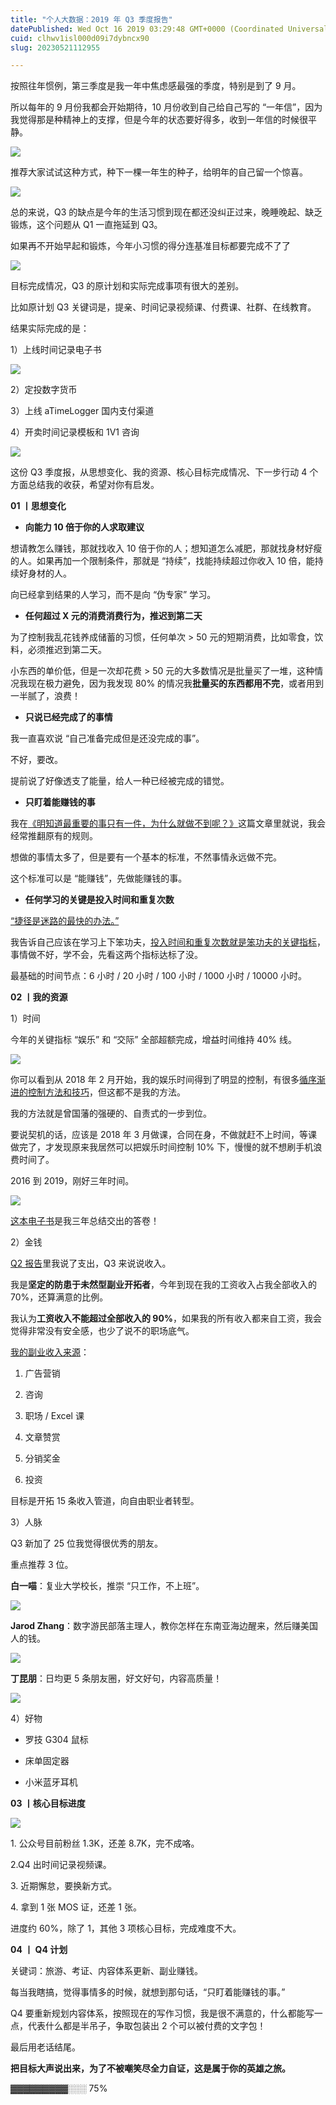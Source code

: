 ```yaml
---
title: "个人大数据：2019 年 Q3 季度报告"
datePublished: Wed Oct 16 2019 03:29:48 GMT+0000 (Coordinated Universal Time)
cuid: clhwv1isl000d09i7dybncx90
slug: 20230521112955

---
```


按照往年惯例，第三季度是我一年中焦虑感最强的季度，特别是到了 9 月。

所以每年的 9 月份我都会开始期待，10 月份收到自己给自己写的 “一年信”，因为我觉得那是种精神上的支撑，但是今年的状态要好得多，收到一年信的时候很平静。

![](url)

推荐大家试试这种方式，种下一棵一年生的种子，给明年的自己留一个惊喜。

![](url)

总的来说，Q3 的缺点是今年的生活习惯到现在都还没纠正过来，晚睡晚起、缺乏锻炼，这个问题从 Q1 一直拖延到 Q3。

如果再不开始早起和锻炼，今年小习惯的得分连基准目标都要完成不了了

![](url)

目标完成情况，Q3 的原计划和实际完成事项有很大的差别。

比如原计划 Q3 关键词是，提亲、时间记录视频课、付费课、社群、在线教育。

结果实际完成的是：

1）上线时间记录电子书

![](url)

2）定投数字货币

3）上线 aTimeLogger 国内支付渠道

4）开卖时间记录模板和 1V1 咨询

![](url)

这份 Q3 季度报，从思想变化、我的资源、核心目标完成情况、下一步行动 4 个方面总结我的收获，希望对你有启发。

**01 丨思想变化**

* **向能力 10 倍于你的人求取建议**
    

想请教怎么赚钱，那就找收入 10 倍于你的人；想知道怎么减肥，那就找身材好瘦的人。如果再加一个限制条件，那就是 “持续”，找能持续超过你收入 10 倍，能持续好身材的人。

向已经拿到结果的人学习，而不是向 “伪专家” 学习。

* **任何超过 X 元的消费消费行为，推迟到第二天**
    

为了控制我乱花钱养成储蓄的习惯，任何单次 &gt; 50 元的短期消费，比如零食，饮料，必须推迟到第二天。

小东西的单价低，但是一次却花费 &gt; 50 元的大多数情况是批量买了一堆，这种情况我现在极力避免，因为我发现 80% 的情况我**批量买的东西都用不完**，或者用到一半腻了，浪费！

* **只说已经完成了的事情**
    

我一直喜欢说 “自己准备完成但是还没完成的事”。

不好，要改。

提前说了好像透支了能量，给人一种已经被完成的错觉。

* **只盯着能赚钱的事**
    

我在[《明知道最重要的事只有一件，为什么就做不到呢？》](http://mp.weixin.qq.com/s?__biz=MzI3MzU5MDA1OQ==&mid=2247485806&idx=1&sn=eb3aa4486e431f28ac0fe90095c9b3a7&chksm=eb21bb2adc56323c9a985e6093a9f9cc718272558a0b5222d5abcdf50e6ccc54c5d16baaaf76&scene=21#wechat_redirect)这篇文章里就说，我会经常推翻原有的规则。

想做的事情太多了，但是要有一个基本的标准，不然事情永远做不完。

这个标准可以是 “能赚钱”，先做能赚钱的事。

* **任何学习的关键是投入时间和重复次数**
    

[“捷径是迷路的最快的办法。”](https://mp.weixin.qq.com/s?__biz=MzIyMTI0MDY1NA==&mid=2651162075&idx=1&sn=121c49f66f44f72a0b3bbe02e3ff99e0&scene=21#wechat_redirect)

我告诉自己应该在学习上下笨功夫，[投入时间和重复次数就是笨功夫的关键指标](http://mp.weixin.qq.com/s?__biz=MzI3MzU5MDA1OQ==&mid=2247485854&idx=1&sn=12fd8ba5df11cc854675c68d32abf3ea&chksm=eb21bbdadc5632ccb501a87be9bd6a090f9f17e2072be2b77a39034111b819b2545b19f07c72&scene=21#wechat_redirect)，事情做不好，学不会，先看这两个指标达标了没。

最基础的时间节点：6 小时 / 20 小时 / 100 小时 / 1000 小时 / 10000 小时。

**02 丨我的资源**

1）时间

今年的关键指标 “娱乐” 和 “交际” 全部超额完成，增益时间维持 40% 线。

![](url)

你可以看到从 2018 年 2 月开始，我的娱乐时间得到了明显的控制，有很多[循序渐进的控制方法和技巧](http://mp.weixin.qq.com/s?__biz=MzI3MzU5MDA1OQ==&mid=2247485294&idx=1&sn=d4fd61473a49de8ee414a3cb2cd9194a&chksm=eb21b52adc563c3c9948a775d6893a0a825464902f18475fdbd3068ff08398a707ba2d6e1b87&scene=21#wechat_redirect)，但这都不是我的方法。

我的方法就是曾国藩的强硬的、自责式的一步到位。

要说契机的话，应该是 2018 年 3 月做课，合同在身，不做就赶不上时间，等课做完了，才发现原来我居然可以把娱乐时间控制 10% 下，慢慢的就不想刷手机浪费时间了。

2016 到 2019，刚好三年时间。

![](url)

[这本电子书](http://mp.weixin.qq.com/s?__biz=MzI3MzU5MDA1OQ==&mid=2247485852&idx=1&sn=c4ececbb7fd255d764db178bf48f4348&chksm=eb21bbd8dc5632ce5c0ce224dcb719bde505fc82c48b0cf7d7cb120a2dce49722bda2b7aa93d&scene=21#wechat_redirect)是我三年总结交出的答卷！

2）金钱

[Q2 报告](http://mp.weixin.qq.com/s?__biz=MzI3MzU5MDA1OQ==&mid=2247485753&idx=1&sn=aefcf2c49889dd4650f1987ba0a8ec0a&chksm=eb21bb7ddc56326b3467634371711c9658167cc00c0706b7ac8b9aff15623315a29437698528&scene=21#wechat_redirect)里我说了支出，Q3 来说说收入。

我是**坚定的防患于未然型副业开拓者**，今年到现在我的工资收入占我全部收入的 70%，还算满意的比例。

我认为**工资收入不能超过全部收入的 90%**，如果我的所有收入都来自工资，我会觉得非常没有安全感，也少了说不的职场底气。

[我的副业收入来源](http://mp.weixin.qq.com/s?__biz=MzI3MzU5MDA1OQ==&mid=2247485096&idx=1&sn=3a03ffec4045051eac8204eaae9ff8e4&chksm=eb21b4ecdc563dfa38f74025997acad6f32c44ab96983ceb7eee6ee4825fd819a2e92b6f4850&scene=21#wechat_redirect)：

1. 广告营销
    
2. 咨询
    
3. 职场 / Excel 课
    
4. 文章赞赏
    
5. 分销奖金
    
6. 投资
    

目标是开拓 15 条收入管道，向自由职业者转型。

3）人脉

Q3 新加了 25 位我觉得很优秀的朋友。

重点推荐 3 位。

**白一喵**：复业大学校长，推崇 “只工作，不上班”。

![](url)

**Jarod Zhang**：数字游民部落主理人，教你怎样在东南亚海边醒来，然后赚美国人的钱。

![]( align="center")

**丁昆朋**：日均更 5 条朋友圈，好文好句，内容高质量！

![](url)

4）好物

* 罗技 G304 鼠标
    
* 床单固定器
    
* 小米蓝牙耳机
    

**03 丨核心目标进度**

![](url)

1\. 公众号目前粉丝 1.3K，还差 8.7K，完不成咯。

2.Q4 出时间记录视频课。

3\. 近期懈怠，要换新方式。

4\. 拿到 1 张 MOS 证，还差 1 张。

进度约 60%，除了 1，其他 3 项核心目标，完成难度不大。

**04 丨 Q4 计划**

关键词：旅游、考证、内容体系更新、副业赚钱。

每当我瞎搞，觉得事情多的时候，就想到那句话，“只盯着能赚钱的事。”

Q4 要重新规划内容体系，按照现在的写作习惯，我是很不满意的，什么都能写一点，代表什么都是半吊子，争取包装出 2 个可以被付费的文字包！

最后用老话结尾。

**把目标大声说出来，为了不被嘲笑尽全力自证，这是属于你的英雄之旅。**

▓▓▓▓▓▓▓▓▓░░░ 75%